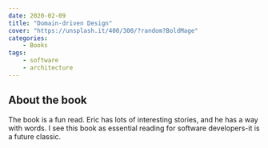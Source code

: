 ```yaml
---
date: 2020-02-09
title: "Domain-driven Design"
cover: "https://unsplash.it/400/300/?random?BoldMage"
categories:
    - Books
tags:
    - software
    - architecture
---
```


## About the book

The book is a fun read. Eric has lots of interesting stories, and he has a way with words. I see this book as essential reading for software developers-it is a future classic.
